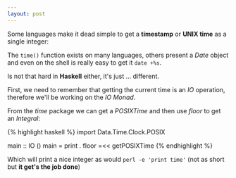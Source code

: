 ```yaml
---
layout: post
---
```


Some languages make it dead simple to get a **timestamp** or **UNIX time** as a single integer:

The `time()` function exists on many languages, others present a _Date_ object and even on
the shell is really easy to get it `date +%s`.

Is not that hard in **Haskell** either, it's just ... different.

First, we need to remember that getting the current time is an _IO_ operation, therefore we'll be
working on the _IO Monad_.

From the _time_ package we can get a _POSIXTime_ and then use _floor_ to get an _Integral_:

{% highlight haskell %}
import Data.Time.Clock.POSIX

main :: IO ()
main = print . floor =<< getPOSIXTime
{% endhighlight %}

Which will print a nice integer as would `perl -e 'print time'` (not as short but
**it get's the job done**)
